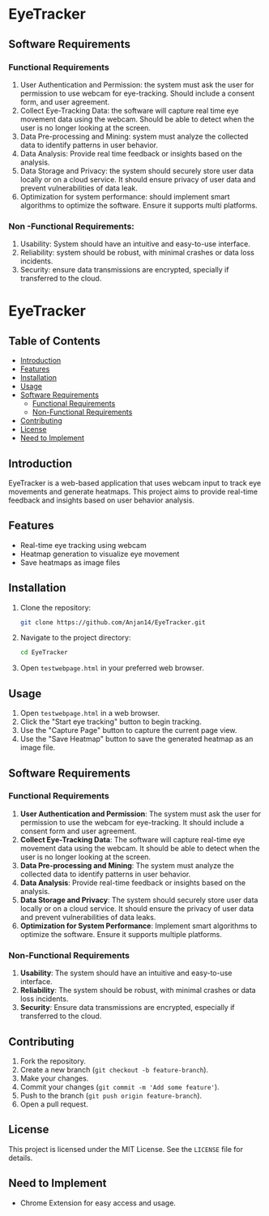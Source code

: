 # EyeTracker
## Software Requirements
### Functional Requirements
1. User Authentication and Permission: the system must ask the user for permission to use webcam for eye-tracking. Should include a consent form, and user agreement. 
2. Collect Eye-Tracking Data: the software will capture real time eye movement data using the webcam. Should be able to detect when the user is no longer looking at the screen. 
3. Data Pre-processing and Mining: system must analyze the collected data to identify patterns in user behavior. 
4. Data Analysis: Provide real time feedback or insights based on the analysis. 
5. Data Storage and Privacy: the system should securely store user data locally or on a cloud service. It should ensure privacy of user data and prevent vulnerabilities of data leak. 
6. Optimization for system performance: should implement smart algorithms to optimize the software. Ensure it supports multi platforms. 
### Non -Functional Requirements:
1. Usability: System should have an intuitive and easy-to-use interface. 
2. Reliability: system should be robust, with minimal crashes or data loss incidents.
3. Security: ensure data transmissions are encrypted, specially if transferred to the cloud. 

# EyeTracker

## Table of Contents
- [Introduction](#introduction)
- [Features](#features)
- [Installation](#installation)
- [Usage](#usage)
- [Software Requirements](#software-requirements)
  - [Functional Requirements](#functional-requirements)
  - [Non-Functional Requirements](#non-functional-requirements)
- [Contributing](#contributing)
- [License](#license)
- [Need to Implement](#need-to-implement)

## Introduction
EyeTracker is a web-based application that uses webcam input to track eye movements and generate heatmaps. This project aims to provide real-time feedback and insights based on user behavior analysis.

## Features
- Real-time eye tracking using webcam
- Heatmap generation to visualize eye movement
- Save heatmaps as image files

## Installation
1. Clone the repository:
    ```sh
    git clone https://github.com/Anjan14/EyeTracker.git
    ```
2. Navigate to the project directory:
    ```sh
    cd EyeTracker
    ```
3. Open `testwebpage.html` in your preferred web browser.

## Usage
1. Open `testwebpage.html` in a web browser.
2. Click the "Start eye tracking" button to begin tracking.
3. Use the "Capture Page" button to capture the current page view.
4. Use the "Save Heatmap" button to save the generated heatmap as an image file.

## Software Requirements

### Functional Requirements
1. **User Authentication and Permission**: The system must ask the user for permission to use the webcam for eye-tracking. It should include a consent form and user agreement.
2. **Collect Eye-Tracking Data**: The software will capture real-time eye movement data using the webcam. It should be able to detect when the user is no longer looking at the screen.
3. **Data Pre-processing and Mining**: The system must analyze the collected data to identify patterns in user behavior.
4. **Data Analysis**: Provide real-time feedback or insights based on the analysis.
5. **Data Storage and Privacy**: The system should securely store user data locally or on a cloud service. It should ensure the privacy of user data and prevent vulnerabilities of data leaks.
6. **Optimization for System Performance**: Implement smart algorithms to optimize the software. Ensure it supports multiple platforms.

### Non-Functional Requirements
1. **Usability**: The system should have an intuitive and easy-to-use interface.
2. **Reliability**: The system should be robust, with minimal crashes or data loss incidents.
3. **Security**: Ensure data transmissions are encrypted, especially if transferred to the cloud.

## Contributing
1. Fork the repository.
2. Create a new branch (`git checkout -b feature-branch`).
3. Make your changes.
4. Commit your changes (`git commit -m 'Add some feature'`).
5. Push to the branch (`git push origin feature-branch`).
6. Open a pull request.

## License
This project is licensed under the MIT License. See the `LICENSE` file for details.

## Need to Implement
- Chrome Extension for easy access and usage.

